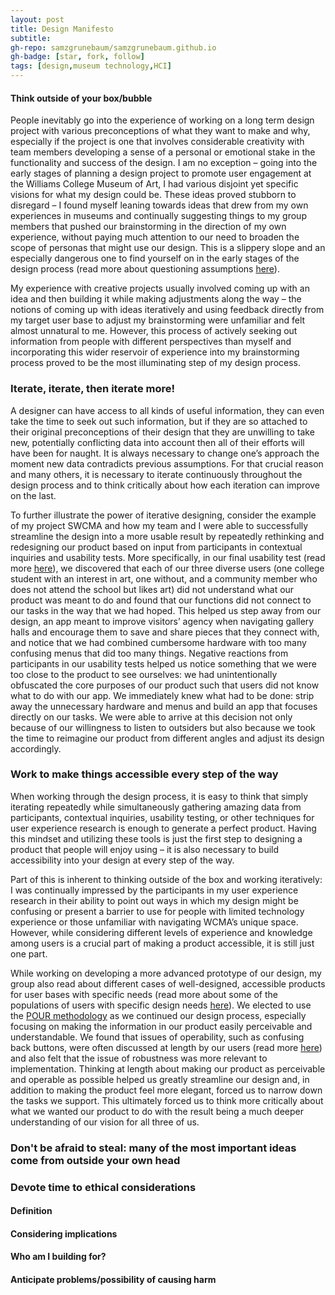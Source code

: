 ```yaml
---
layout: post
title: Design Manifesto
subtitle: 
gh-repo: samzgrunebaum/samzgrunebaum.github.io
gh-badge: [star, fork, follow]
tags: [design,museum technology,HCI]
---
```


#### Think outside of your box/bubble

People inevitably go into the experience of working on a long term design project with various preconceptions of what they want to make and why, especially if the project is one that involves considerable creativity with team members developing a sense of a personal or emotional stake in the functionality and success of the design. I am no exception – going into the early stages of planning a design project to promote user engagement at the Williams College Museum of Art, I had various disjoint yet specific visions for what my design could be. These ideas proved stubborn to disregard – I found myself leaning towards ideas that drew from my own experiences in museums and continually suggesting things to my group members that pushed our brainstorming in the direction of my own experience, without paying much attention to our need to broaden the scope of personas that might use our design. This is a slippery slope and an especially dangerous one to find yourself on in the early stages of the design process (read more about questioning assumptions [here](http://faculty.washington.edu/ajko/books/design-methods/how-to-be-creative.html)). 

My experience with creative projects usually involved coming up with an idea and then building it while making adjustments along the way – the notions of coming up with ideas iteratively and using feedback directly from my target user base to adjust my brainstorming were unfamiliar and felt almost unnatural to me. However, this process of actively seeking out information from people with different perspectives than myself and incorporating this wider reservoir of experience into my brainstorming process proved to be the most illuminating step of my design process. 

### Iterate, iterate, then iterate more!

A designer can have access to all kinds of useful information, they can even take the time to seek out such information, but if they are so attached to their original preconceptions of their design that they are unwilling to take new, potentially conflicting data into account then all of their efforts will have been for naught. It is always necessary to change one’s approach the moment new data contradicts previous assumptions. For that crucial reason and many others, it is necessary to iterate continuously throughout the design process and to think critically about how each iteration can improve on the last.

To further illustrate the power of iterative designing, consider the example of my project SWCMA and how my team and I were able to successfully streamline the design into a more usable result by repeatedly rethinking and redesigning our product based on input from participants in contextual inquiries and usability tests. More specifically, in our final usability test (read more [here](https://cmpelz.github.io/2018-11-18-user_experience_design_overview/)), we discovered that each of our three diverse users (one college student with an interest in art, one without, and a community member who does not attend the school but likes art) did not understand what our product was meant to do and found that our functions did not connect to our tasks in the way that we had hoped. This helped us step away from our design, an app meant to improve visitors’ agency when navigating gallery halls and encourage them to save and share pieces that they connect with, and notice that we had combined cumbersome hardware with too many confusing menus that did too many things. Negative reactions from participants in our usability tests helped us notice something that we were too close to the product to see ourselves: we had unintentionally obfuscated the core purposes of our product such that users did not know what to do with our app. We immediately knew what had to be done: strip away the unnecessary hardware and menus and build an app that focuses directly on our tasks. We were able to arrive at this decision not only because of our willingness to listen to outsiders but also because we took the time to reimagine our product from different angles and adjust its design accordingly. 

### Work to make things accessible every step of the way

When working through the design process, it is easy to think that simply iterating repeatedly while simultaneously gathering amazing data from participants, contextual inquiries, usability testing, or other techniques for user experience research is enough to generate a perfect product. Having this mindset and utilizing these tools is just the first step to designing a product that people will enjoy using – it is also necessary to build accessibility into your design at every step of the way. 

Part of this is inherent to thinking outside of the box and working iteratively: I was continually impressed by the participants in my user experience research in their ability to point out ways in which my design might be confusing or present a barrier to use for people with limited technology experience or those unfamiliar with navigating WCMA’s unique space. However, while considering different levels of experience and knowledge among users is a crucial part of making a product accessible, it is still just one part.

While working on developing a more advanced prototype of our design, my group also read about different cases of well-designed, accessible products for user bases with specific needs (read more about some of the populations of users with specific design needs [here](https://accessibility.blog.gov.uk/2016/09/02/dos-and-donts-on-designing-for-accessibility/)). We elected to use the [POUR methodology]( https://theblog.adobe.com/design-with-accessibility-in-mind-the-pour-methodology/) as we continued our design process, especially focusing on making the information in our product easily perceivable and understandable. We found that issues of operability, such as confusing back buttons, were often discussed at length by our users (read more [here]( https://cmpelz.github.io/2018-11-8-usability_review/)) and also felt that the issue of robustness was more relevant to implementation. Thinking at length about making our product as perceivable and operable as possible helped us greatly streamline our design and, in addition to making the product feel more elegant, forced us to narrow down the tasks we support. This ultimately forced us to think more critically about what we wanted our product to do with the result being a much deeper understanding of our vision for all three of us.

### Don't be afraid to steal: many of the most important ideas come from outside your own head



### Devote time to ethical considerations

#### Definition



#### Considering implications



#### Who am I building for?



#### Anticipate problems/possibility of causing harm

